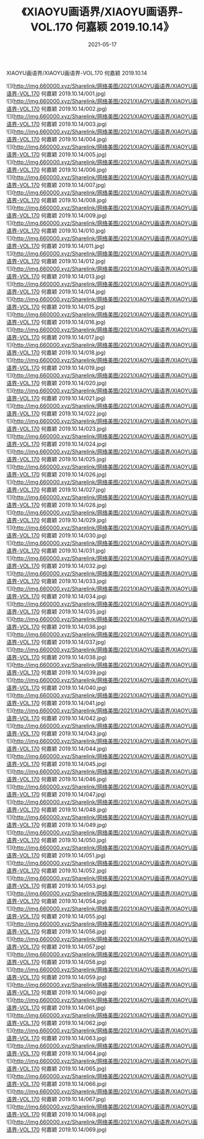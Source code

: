 ﻿---
layout: post
title:  《XIAOYU画语界/XIAOYU画语界-VOL.170 何嘉颖 2019.10.14》
date:   2021-05-17
img: http://img.660000.xyz/Sharelink/网络美图/2021/XIAOYU画语界/XIAOYU画语界-VOL.170 何嘉颖 2019.10.14/000.jpg
categories: [美女, 清纯, 唯美]
---

XIAOYU画语界/XIAOYU画语界-VOL.170 何嘉颖 2019.10.14

 ![](http://img.660000.xyz/Sharelink/网络美图/2021/XIAOYU画语界/XIAOYU画语界-VOL.170 何嘉颖 2019.10.14/001.jpg) <br>![](http://img.660000.xyz/Sharelink/网络美图/2021/XIAOYU画语界/XIAOYU画语界-VOL.170 何嘉颖 2019.10.14/002.jpg) <br>![](http://img.660000.xyz/Sharelink/网络美图/2021/XIAOYU画语界/XIAOYU画语界-VOL.170 何嘉颖 2019.10.14/003.jpg) <br>![](http://img.660000.xyz/Sharelink/网络美图/2021/XIAOYU画语界/XIAOYU画语界-VOL.170 何嘉颖 2019.10.14/004.jpg) <br>![](http://img.660000.xyz/Sharelink/网络美图/2021/XIAOYU画语界/XIAOYU画语界-VOL.170 何嘉颖 2019.10.14/005.jpg) <br>![](http://img.660000.xyz/Sharelink/网络美图/2021/XIAOYU画语界/XIAOYU画语界-VOL.170 何嘉颖 2019.10.14/006.jpg) <br>![](http://img.660000.xyz/Sharelink/网络美图/2021/XIAOYU画语界/XIAOYU画语界-VOL.170 何嘉颖 2019.10.14/007.jpg) <br>![](http://img.660000.xyz/Sharelink/网络美图/2021/XIAOYU画语界/XIAOYU画语界-VOL.170 何嘉颖 2019.10.14/008.jpg) <br>![](http://img.660000.xyz/Sharelink/网络美图/2021/XIAOYU画语界/XIAOYU画语界-VOL.170 何嘉颖 2019.10.14/009.jpg) <br>![](http://img.660000.xyz/Sharelink/网络美图/2021/XIAOYU画语界/XIAOYU画语界-VOL.170 何嘉颖 2019.10.14/010.jpg) <br>![](http://img.660000.xyz/Sharelink/网络美图/2021/XIAOYU画语界/XIAOYU画语界-VOL.170 何嘉颖 2019.10.14/011.jpg) <br>![](http://img.660000.xyz/Sharelink/网络美图/2021/XIAOYU画语界/XIAOYU画语界-VOL.170 何嘉颖 2019.10.14/012.jpg) <br>![](http://img.660000.xyz/Sharelink/网络美图/2021/XIAOYU画语界/XIAOYU画语界-VOL.170 何嘉颖 2019.10.14/013.jpg) <br>![](http://img.660000.xyz/Sharelink/网络美图/2021/XIAOYU画语界/XIAOYU画语界-VOL.170 何嘉颖 2019.10.14/014.jpg) <br>![](http://img.660000.xyz/Sharelink/网络美图/2021/XIAOYU画语界/XIAOYU画语界-VOL.170 何嘉颖 2019.10.14/015.jpg) <br>![](http://img.660000.xyz/Sharelink/网络美图/2021/XIAOYU画语界/XIAOYU画语界-VOL.170 何嘉颖 2019.10.14/016.jpg) <br>![](http://img.660000.xyz/Sharelink/网络美图/2021/XIAOYU画语界/XIAOYU画语界-VOL.170 何嘉颖 2019.10.14/017.jpg) <br>![](http://img.660000.xyz/Sharelink/网络美图/2021/XIAOYU画语界/XIAOYU画语界-VOL.170 何嘉颖 2019.10.14/018.jpg) <br>![](http://img.660000.xyz/Sharelink/网络美图/2021/XIAOYU画语界/XIAOYU画语界-VOL.170 何嘉颖 2019.10.14/019.jpg) <br>![](http://img.660000.xyz/Sharelink/网络美图/2021/XIAOYU画语界/XIAOYU画语界-VOL.170 何嘉颖 2019.10.14/020.jpg) <br>![](http://img.660000.xyz/Sharelink/网络美图/2021/XIAOYU画语界/XIAOYU画语界-VOL.170 何嘉颖 2019.10.14/021.jpg) <br>![](http://img.660000.xyz/Sharelink/网络美图/2021/XIAOYU画语界/XIAOYU画语界-VOL.170 何嘉颖 2019.10.14/022.jpg) <br>![](http://img.660000.xyz/Sharelink/网络美图/2021/XIAOYU画语界/XIAOYU画语界-VOL.170 何嘉颖 2019.10.14/023.jpg) <br>![](http://img.660000.xyz/Sharelink/网络美图/2021/XIAOYU画语界/XIAOYU画语界-VOL.170 何嘉颖 2019.10.14/024.jpg) <br>![](http://img.660000.xyz/Sharelink/网络美图/2021/XIAOYU画语界/XIAOYU画语界-VOL.170 何嘉颖 2019.10.14/025.jpg) <br>![](http://img.660000.xyz/Sharelink/网络美图/2021/XIAOYU画语界/XIAOYU画语界-VOL.170 何嘉颖 2019.10.14/026.jpg) <br>![](http://img.660000.xyz/Sharelink/网络美图/2021/XIAOYU画语界/XIAOYU画语界-VOL.170 何嘉颖 2019.10.14/027.jpg) <br>![](http://img.660000.xyz/Sharelink/网络美图/2021/XIAOYU画语界/XIAOYU画语界-VOL.170 何嘉颖 2019.10.14/028.jpg) <br>![](http://img.660000.xyz/Sharelink/网络美图/2021/XIAOYU画语界/XIAOYU画语界-VOL.170 何嘉颖 2019.10.14/029.jpg) <br>![](http://img.660000.xyz/Sharelink/网络美图/2021/XIAOYU画语界/XIAOYU画语界-VOL.170 何嘉颖 2019.10.14/030.jpg) <br>![](http://img.660000.xyz/Sharelink/网络美图/2021/XIAOYU画语界/XIAOYU画语界-VOL.170 何嘉颖 2019.10.14/031.jpg) <br>![](http://img.660000.xyz/Sharelink/网络美图/2021/XIAOYU画语界/XIAOYU画语界-VOL.170 何嘉颖 2019.10.14/032.jpg) <br>![](http://img.660000.xyz/Sharelink/网络美图/2021/XIAOYU画语界/XIAOYU画语界-VOL.170 何嘉颖 2019.10.14/033.jpg) <br>![](http://img.660000.xyz/Sharelink/网络美图/2021/XIAOYU画语界/XIAOYU画语界-VOL.170 何嘉颖 2019.10.14/034.jpg) <br>![](http://img.660000.xyz/Sharelink/网络美图/2021/XIAOYU画语界/XIAOYU画语界-VOL.170 何嘉颖 2019.10.14/035.jpg) <br>![](http://img.660000.xyz/Sharelink/网络美图/2021/XIAOYU画语界/XIAOYU画语界-VOL.170 何嘉颖 2019.10.14/036.jpg) <br>![](http://img.660000.xyz/Sharelink/网络美图/2021/XIAOYU画语界/XIAOYU画语界-VOL.170 何嘉颖 2019.10.14/037.jpg) <br>![](http://img.660000.xyz/Sharelink/网络美图/2021/XIAOYU画语界/XIAOYU画语界-VOL.170 何嘉颖 2019.10.14/038.jpg) <br>![](http://img.660000.xyz/Sharelink/网络美图/2021/XIAOYU画语界/XIAOYU画语界-VOL.170 何嘉颖 2019.10.14/039.jpg) <br>![](http://img.660000.xyz/Sharelink/网络美图/2021/XIAOYU画语界/XIAOYU画语界-VOL.170 何嘉颖 2019.10.14/040.jpg) <br>![](http://img.660000.xyz/Sharelink/网络美图/2021/XIAOYU画语界/XIAOYU画语界-VOL.170 何嘉颖 2019.10.14/041.jpg) <br>![](http://img.660000.xyz/Sharelink/网络美图/2021/XIAOYU画语界/XIAOYU画语界-VOL.170 何嘉颖 2019.10.14/042.jpg) <br>![](http://img.660000.xyz/Sharelink/网络美图/2021/XIAOYU画语界/XIAOYU画语界-VOL.170 何嘉颖 2019.10.14/043.jpg) <br>![](http://img.660000.xyz/Sharelink/网络美图/2021/XIAOYU画语界/XIAOYU画语界-VOL.170 何嘉颖 2019.10.14/044.jpg) <br>![](http://img.660000.xyz/Sharelink/网络美图/2021/XIAOYU画语界/XIAOYU画语界-VOL.170 何嘉颖 2019.10.14/045.jpg) <br>![](http://img.660000.xyz/Sharelink/网络美图/2021/XIAOYU画语界/XIAOYU画语界-VOL.170 何嘉颖 2019.10.14/046.jpg) <br>![](http://img.660000.xyz/Sharelink/网络美图/2021/XIAOYU画语界/XIAOYU画语界-VOL.170 何嘉颖 2019.10.14/047.jpg) <br>![](http://img.660000.xyz/Sharelink/网络美图/2021/XIAOYU画语界/XIAOYU画语界-VOL.170 何嘉颖 2019.10.14/048.jpg) <br>![](http://img.660000.xyz/Sharelink/网络美图/2021/XIAOYU画语界/XIAOYU画语界-VOL.170 何嘉颖 2019.10.14/049.jpg) <br>![](http://img.660000.xyz/Sharelink/网络美图/2021/XIAOYU画语界/XIAOYU画语界-VOL.170 何嘉颖 2019.10.14/050.jpg) <br>![](http://img.660000.xyz/Sharelink/网络美图/2021/XIAOYU画语界/XIAOYU画语界-VOL.170 何嘉颖 2019.10.14/051.jpg) <br>![](http://img.660000.xyz/Sharelink/网络美图/2021/XIAOYU画语界/XIAOYU画语界-VOL.170 何嘉颖 2019.10.14/052.jpg) <br>![](http://img.660000.xyz/Sharelink/网络美图/2021/XIAOYU画语界/XIAOYU画语界-VOL.170 何嘉颖 2019.10.14/053.jpg) <br>![](http://img.660000.xyz/Sharelink/网络美图/2021/XIAOYU画语界/XIAOYU画语界-VOL.170 何嘉颖 2019.10.14/054.jpg) <br>![](http://img.660000.xyz/Sharelink/网络美图/2021/XIAOYU画语界/XIAOYU画语界-VOL.170 何嘉颖 2019.10.14/055.jpg) <br>![](http://img.660000.xyz/Sharelink/网络美图/2021/XIAOYU画语界/XIAOYU画语界-VOL.170 何嘉颖 2019.10.14/056.jpg) <br>![](http://img.660000.xyz/Sharelink/网络美图/2021/XIAOYU画语界/XIAOYU画语界-VOL.170 何嘉颖 2019.10.14/057.jpg) <br>![](http://img.660000.xyz/Sharelink/网络美图/2021/XIAOYU画语界/XIAOYU画语界-VOL.170 何嘉颖 2019.10.14/058.jpg) <br>![](http://img.660000.xyz/Sharelink/网络美图/2021/XIAOYU画语界/XIAOYU画语界-VOL.170 何嘉颖 2019.10.14/059.jpg) <br>![](http://img.660000.xyz/Sharelink/网络美图/2021/XIAOYU画语界/XIAOYU画语界-VOL.170 何嘉颖 2019.10.14/060.jpg) <br>![](http://img.660000.xyz/Sharelink/网络美图/2021/XIAOYU画语界/XIAOYU画语界-VOL.170 何嘉颖 2019.10.14/061.jpg) <br>![](http://img.660000.xyz/Sharelink/网络美图/2021/XIAOYU画语界/XIAOYU画语界-VOL.170 何嘉颖 2019.10.14/062.jpg) <br>![](http://img.660000.xyz/Sharelink/网络美图/2021/XIAOYU画语界/XIAOYU画语界-VOL.170 何嘉颖 2019.10.14/063.jpg) <br>![](http://img.660000.xyz/Sharelink/网络美图/2021/XIAOYU画语界/XIAOYU画语界-VOL.170 何嘉颖 2019.10.14/064.jpg) <br>![](http://img.660000.xyz/Sharelink/网络美图/2021/XIAOYU画语界/XIAOYU画语界-VOL.170 何嘉颖 2019.10.14/065.jpg) <br>![](http://img.660000.xyz/Sharelink/网络美图/2021/XIAOYU画语界/XIAOYU画语界-VOL.170 何嘉颖 2019.10.14/066.jpg) <br>![](http://img.660000.xyz/Sharelink/网络美图/2021/XIAOYU画语界/XIAOYU画语界-VOL.170 何嘉颖 2019.10.14/067.jpg) <br>![](http://img.660000.xyz/Sharelink/网络美图/2021/XIAOYU画语界/XIAOYU画语界-VOL.170 何嘉颖 2019.10.14/068.jpg) <br>![](http://img.660000.xyz/Sharelink/网络美图/2021/XIAOYU画语界/XIAOYU画语界-VOL.170 何嘉颖 2019.10.14/069.jpg) <br>